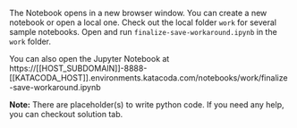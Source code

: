 The Notebook opens in a new browser window. You can create a new notebook or open a local one. Check out the local folder `work` for several sample notebooks. Open and run `finalize-save-workaround.ipynb` in the `work` folder.

You can also open the Jupyter Notebook at https://[[HOST_SUBDOMAIN]]-8888-[[KATACODA_HOST]].environments.katacoda.com/notebooks/work/finalize-save-workaround.ipynb

**Note:**
There are placeholder(s) to write python code. If you need any help, you can checkout solution tab.